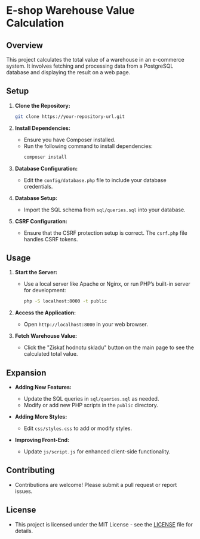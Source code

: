 # E-shop Warehouse Value Calculation

## Overview

This project calculates the total value of a warehouse in an e-commerce system. It involves fetching and processing data from a PostgreSQL database and displaying the result on a web page.

## Setup

1. **Clone the Repository:**
    ```bash
    git clone https://your-repository-url.git
    ```

2. **Install Dependencies:**
    - Ensure you have Composer installed.
    - Run the following command to install dependencies:
      ```bash
      composer install
      ```

3. **Database Configuration:**
    - Edit the `config/database.php` file to include your database credentials.

4. **Database Setup:**
    - Import the SQL schema from `sql/queries.sql` into your database.

5. **CSRF Configuration:**
    - Ensure that the CSRF protection setup is correct. The `csrf.php` file handles CSRF tokens.

## Usage

1. **Start the Server:**
    - Use a local server like Apache or Nginx, or run PHP’s built-in server for development:
      ```bash
      php -S localhost:8000 -t public
      ```

2. **Access the Application:**
    - Open `http://localhost:8000` in your web browser.

3. **Fetch Warehouse Value:**
    - Click the "Získať hodnotu skladu" button on the main page to see the calculated total value.

## Expansion

- **Adding New Features:**
  - Update the SQL queries in `sql/queries.sql` as needed.
  - Modify or add new PHP scripts in the `public` directory.

- **Adding More Styles:**
  - Edit `css/styles.css` to add or modify styles.

- **Improving Front-End:**
  - Update `js/script.js` for enhanced client-side functionality.

## Contributing

- Contributions are welcome! Please submit a pull request or report issues.

## License

- This project is licensed under the MIT License - see the [LICENSE](LICENSE) file for details.
